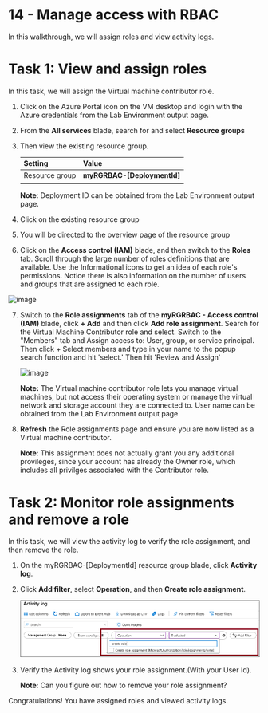 # 14 - Manage access with RBAC

In this walkthrough, we will assign roles and view activity logs. 

# Task 1: View and assign roles

In this task, we will assign the Virtual machine contributor role. 

1. Click on the Azure Portal icon on the VM desktop and login with the Azure credentials from the Lab Environment output page.

2. From the **All services** blade, search for and select **Resource groups**

3. Then view the existing resource group. 

    | Setting | Value |
    | -- | -- |
    | Resource group | **myRGRBAC-[DeploymentId]** |
    | | |
    
    **Note**: Deployment ID can be obtained from the Lab Environment output page.

4. Click on the existing resource group

5. You will be directed to the overview page of the resource group

6. Click on the **Access control (IAM)** blade, and then switch to the **Roles** tab. Scroll through the large number of roles definitions that are available. Use the Informational icons to get an idea of each role's permissions. Notice there is also information on the number of users and groups that are assigned to each role.

![image](https://user-images.githubusercontent.com/89808319/144266949-f19d91ab-31d6-4c8b-af36-c00035925cf0.png)

 7. Switch to the **Role assignments** tab of the **myRGRBAC - Access control (IAM)** blade, click **+ Add** and then click **Add role assignment**. Search for the Virtual Machine Contributor role and select. Switch to the "Members" tab and Assign access to: User, group, or service principal. Then click + Select members and type in your name to the popup search function and hit 'select.' Then hit 'Review and Assign' 

    ![image](https://user-images.githubusercontent.com/89808319/144266255-3a0f8574-9358-4c21-8f95-3503747e77c8.png)

     **Note:** The Virtual machine contributor role lets you manage virtual machines, but not access their operating system or manage the virtual network and storage account they are connected to. User name can be obtained from the Lab Environment output page


8. **Refresh** the Role assignments page and ensure you are now listed as a Virtual machine contributor. 

    **Note**: This assignment does not actually grant you any additional provileges, since your account has already the Owner role, which includes all privilges associated with the Contributor role.

# Task 2: Monitor role assignments and remove a role

In this task, we will view the activity log to verify the role assignment, and then remove the role. 

1. On the myRGRBAC-[DeploymentId] resource group blade, click **Activity log**.

2. Click **Add filter**, select **Operation**, and then **Create role assignment**.

    ![Screenshot of the Activity log page with configured filter.](../images/1503.png)

3. Verify the Activity log shows your role assignment.(With your User Id). 

    **Note**: Can you figure out how to remove your role assignment?

Congratulations! You have assigned roles and viewed activity logs. 



